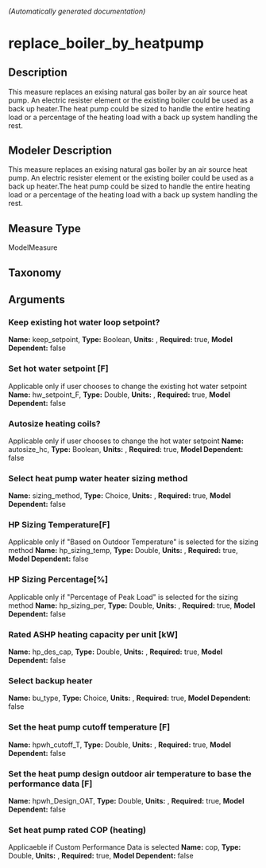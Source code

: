 

###### (Automatically generated documentation)

# replace_boiler_by_heatpump

## Description
This measure replaces an exising natural gas boiler by an air source heat pump. An electric resister element or the existing boiler could be used as a back up heater.The heat pump could be sized to handle the entire heating load or a percentage of the heating load with a back up system handling the rest. 

## Modeler Description
This measure replaces an exising natural gas boiler by an air source heat pump. An electric resister element or the existing boiler could be used as a back up heater.The heat pump could be sized to handle the entire heating load or a percentage of the heating load with a back up system handling the rest.

## Measure Type
ModelMeasure

## Taxonomy


## Arguments


### Keep existing hot water loop setpoint?

**Name:** keep_setpoint,
**Type:** Boolean,
**Units:** ,
**Required:** true,
**Model Dependent:** false

### Set hot water setpoint [F]
Applicable only if user chooses to change the existing hot water setpoint
**Name:** hw_setpoint_F,
**Type:** Double,
**Units:** ,
**Required:** true,
**Model Dependent:** false

### Autosize heating coils?
Applicable only if user chooses to change the hot water setpoint
**Name:** autosize_hc,
**Type:** Boolean,
**Units:** ,
**Required:** true,
**Model Dependent:** false

### Select heat pump water heater sizing method

**Name:** sizing_method,
**Type:** Choice,
**Units:** ,
**Required:** true,
**Model Dependent:** false

### HP Sizing Temperature[F]
Applicable only if "Based on Outdoor Temperature" is selected for the sizing method
**Name:** hp_sizing_temp,
**Type:** Double,
**Units:** ,
**Required:** true,
**Model Dependent:** false

### HP Sizing Percentage[%]
Applicable only if "Percentage of Peak Load" is selected for the sizing method
**Name:** hp_sizing_per,
**Type:** Double,
**Units:** ,
**Required:** true,
**Model Dependent:** false

### Rated ASHP heating capacity per unit [kW]

**Name:** hp_des_cap,
**Type:** Double,
**Units:** ,
**Required:** true,
**Model Dependent:** false

### Select backup heater

**Name:** bu_type,
**Type:** Choice,
**Units:** ,
**Required:** true,
**Model Dependent:** false

### Set the heat pump cutoff temperature [F]

**Name:** hpwh_cutoff_T,
**Type:** Double,
**Units:** ,
**Required:** true,
**Model Dependent:** false

### Set the heat pump design outdoor air temperature to base the performance data [F]

**Name:** hpwh_Design_OAT,
**Type:** Double,
**Units:** ,
**Required:** true,
**Model Dependent:** false

### Set heat pump rated COP (heating)
Applicaeble if Custom Performance Data is selected
**Name:** cop,
**Type:** Double,
**Units:** ,
**Required:** true,
**Model Dependent:** false




